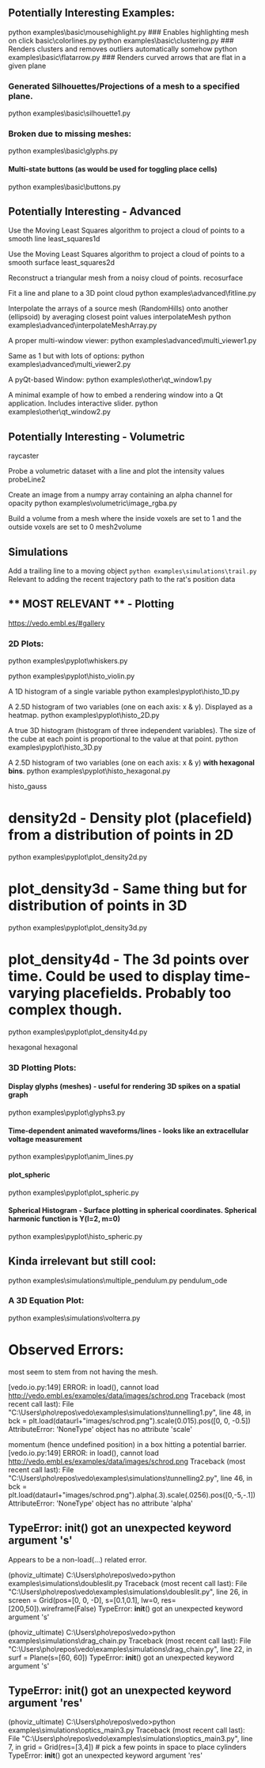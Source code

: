 
## Potentially Interesting Examples:
python examples\basic\mousehighlight.py ### Enables highlighting mesh on click
basic\colorlines.py
python examples\basic\clustering.py ### Renders clusters and removes outliers automatically somehow
python examples\basic\flatarrow.py ### Renders curved arrows that are flat in a given plane

### Generated Silhouettes/Projections of a mesh to a specified plane.
python examples\basic\silhouette1.py

### Broken due to missing meshes:
python examples\basic\glyphs.py

#### Multi-state buttons (as would be used for toggling place cells)
python examples\basic\buttons.py



## Potentially Interesting - Advanced

Use the Moving Least Squares algorithm to project a cloud of points to a smooth line
least_squares1d

Use the Moving Least Squares algorithm to project a cloud of points to a smooth surface
least_squares2d

Reconstruct a triangular mesh from a noisy cloud of points.
recosurface


Fit a line and plane to a 3D point cloud
python examples\advanced\fitline.py


Interpolate the arrays of a source mesh (RandomHills) onto another (ellipsoid) by averaging closest point values
interpolateMesh
python examples\advanced\interpolateMeshArray.py


A proper multi-window viewer:
python examples\advanced\multi_viewer1.py

Same as 1 but with lots of options:
python examples\advanced\multi_viewer2.py

A pyQt-based Window:
python examples\other\qt_window1.py


A minimal example of how to embed a rendering window into a Qt application. Includes interactive slider.
python examples\other\qt_window2.py

## Potentially Interesting - Volumetric

raycaster


Probe a volumetric dataset with a line and plot the intensity values
probeLine2

Create an image from a numpy array containing an alpha channel for opacity
python examples\volumetric\image_rgba.py


Build a volume from a mesh where the inside voxels are set to 1 and the outside voxels are set to 0
mesh2volume


## Simulations

Add a trailing line to a moving object
`python examples\simulations\trail.py`
Relevant to adding the recent trajectory path to the rat's position data


## ** MOST RELEVANT ** - Plotting
https://vedo.embl.es/#gallery

### 2D Plots:
python examples\pyplot\whiskers.py

python examples\pyplot\histo_violin.py

A 1D histogram of a single variable
python examples\pyplot\histo_1D.py

A 2.5D histogram of two variables (one on each axis: x & y). Displayed as a heatmap.
python examples\pyplot\histo_2D.py

A true 3D histogram (histogram of three independent variables). The size of the cube at each point is proportional to the value at that point.
python examples\pyplot\histo_3D.py

A 2.5D histogram of two variables (one on each axis: x & y) **with hexagonal bins**.
python examples\pyplot\histo_hexagonal.py

histo_gauss


# density2d - Density plot (placefield) from a distribution of points in 2D
python examples\pyplot\plot_density2d.py

# plot_density3d - Same thing but for distribution of points in 3D
python examples\pyplot\plot_density3d.py

# plot_density4d - The 3d points over time. Could be used to display time-varying placefields. Probably too complex though.
python examples\pyplot\plot_density4d.py



hexagonal
hexagonal

### 3D Plotting Plots:

#### Display glyphs (meshes) - useful for rendering 3D spikes on a spatial graph
python examples\pyplot\glyphs3.py

#### Time-dependent animated waveforms/lines - looks like an extracellular voltage measurement
python examples\pyplot\anim_lines.py

#### plot_spheric
python examples\pyplot\plot_spheric.py

#### Spherical Histogram - Surface plotting in spherical coordinates. Spherical harmonic function is Y(l=2, m=0)
python examples\pyplot\histo_spheric.py



## Kinda irrelevant but still cool:
python examples\simulations\multiple_pendulum.py
pendulum_ode

### A 3D Equation Plot:
python examples\simulations\volterra.py


# Observed Errors:
most seem to stem from not having the mesh.

[vedo.io.py:149] ERROR: in load(), cannot load http://vedo.embl.es/examples/data/images/schrod.png
Traceback (most recent call last):
  File "C:\Users\pho\repos\vedo\examples\simulations\tunnelling1.py", line 48, in <module>
    bck = plt.load(dataurl+"images/schrod.png").scale(0.015).pos([0, 0, -0.5])
AttributeError: 'NoneType' object has no attribute 'scale'

momentum (hence undefined position) in a box hitting a potential barrier.
[vedo.io.py:149] ERROR: in load(), cannot load http://vedo.embl.es/examples/data/images/schrod.png
Traceback (most recent call last):
  File "C:\Users\pho\repos\vedo\examples\simulations\tunnelling2.py", line 46, in <module>
    bck = plt.load(dataurl+"images/schrod.png").alpha(.3).scale(.0256).pos([0,-5,-.1])
AttributeError: 'NoneType' object has no attribute 'alpha'


## TypeError: __init__() got an unexpected keyword argument 's'
Appears to be a non-load(...) related error.

(phoviz_ultimate) C:\Users\pho\repos\vedo>python examples\simulations\doubleslit.py
Traceback (most recent call last):
  File "C:\Users\pho\repos\vedo\examples\simulations\doubleslit.py", line 26, in <module>
    screen = Grid(pos=[0, 0, -D], s=[0.1,0.1], lw=0, res=[200,50]).wireframe(False)
TypeError: __init__() got an unexpected keyword argument 's'

(phoviz_ultimate) C:\Users\pho\repos\vedo>python examples\simulations\drag_chain.py
Traceback (most recent call last):
  File "C:\Users\pho\repos\vedo\examples\simulations\drag_chain.py", line 22, in <module>
    surf = Plane(s=[60, 60])
TypeError: __init__() got an unexpected keyword argument 's'



## TypeError: __init__() got an unexpected keyword argument 'res'
(phoviz_ultimate) C:\Users\pho\repos\vedo>python examples\simulations\optics_main3.py
Traceback (most recent call last):
  File "C:\Users\pho\repos\vedo\examples\simulations\optics_main3.py", line 7, in <module>
    grid = Grid(res=[3,4])  # pick a few points in space to place cylinders
TypeError: __init__() got an unexpected keyword argument 'res'